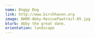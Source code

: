 ```yaml
---
name: Doggy Dog
link: http://www.birchhaven.org
image: BHRR-Abby-RescuePawtrait-05.jpg
blurb: Abby the great dane.
orientation: landscape
---
```

